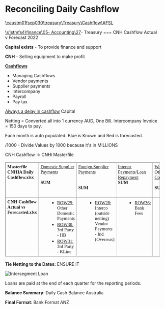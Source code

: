 # Reconciling Daily Cashflow

[\\caustm01fscp030\treasury\Treasury\Cashflow\AFSL](file://caustm01fscp030/treasury/Treasury/Cashflow/AFSL)

[\\s1stmfs4\finance\05- Accounting\27](file://s1stmfs4/finance/05-%20Accounting/27)- Treasury === CNH Cashflow Actual v Forecast 2022

**Capital exists** - To provide finance and support

**CNH** - Selling equipment to make profit

<b><u>Cashflows</u></b>
- Managing Cashflows 
- Vendor payments
- Supplier payments 
- Intercompany 
- Payroll 
- Pay tax

<u>Always a delay in cashflow</u> 
Capital

Netting = Converted all into 1 currency AUD, One Bill. Intercompany Invoice = 150 days to pay.

Each month is auto populated. Blue is Known and Red is forecasted.

/1000 - Divide Values by 1000 because it's in MILLIONS

CNH Cashflow -> CNHi Masterfile
<div style="direction:ltr">

<table border="1" cellpadding="0" cellspacing="0" valign="top" style="direction:ltr;
 border-collapse:collapse;border-style:solid;border-color:#A3A3A3;border-width:
 1pt" title="" summary="">
 <tbody><tr>
  <td style="border-style:solid;border-color:#A3A3A3;border-width:1pt;
  vertical-align:top;width:1.6798in;padding:4pt 4pt 4pt 4pt">
  <p style="margin:0in;font-family:Calibri;font-size:11.0pt"><span style="font-weight:bold">Masterfile CNHIA Daily Cashflow.xlsx</span></p>
  </td>
  <td style="border-style:solid;border-color:#A3A3A3;border-width:1pt;
  vertical-align:top;width:1.5902in;padding:4pt 4pt 4pt 4pt">
  <p style="margin:0in;font-family:Calibri;font-size:11.0pt"><span style="text-decoration-line: underline;">Domestic Supplier Payments</span></p>
  <p style="margin:0in;font-family:Calibri;font-size:11.0pt">&nbsp;</p>
  <p style="margin:0in;font-family:Calibri;font-size:11.0pt"><span style="font-weight:bold">SUM</span></p>
  </td>
  <td style="border-style:solid;border-color:#A3A3A3;border-width:1pt;
  vertical-align:top;width:1.8861in;padding:4pt 4pt 4pt 4pt">
  <p style="margin:0in;font-family:Calibri;font-size:11.0pt"><span style="text-decoration-line: underline;">Foreign Supplier Payments</span></p>
  <p style="margin:0in;font-family:Calibri;font-size:11.0pt">&nbsp;</p>
  <p style="margin:0in;font-family:Calibri;font-size:11.0pt">&nbsp;</p>
  <p style="margin:0in;font-family:Calibri;font-size:11.0pt"><span style="font-weight:bold">SUM</span></p>
  </td>
  <td style="border-style:solid;border-color:#A3A3A3;border-width:1pt;
  vertical-align:top;width:1.5881in;padding:4pt 4pt 4pt 4pt">
  <p style="margin:0in;font-family:Calibri;font-size:11.0pt"><span style="text-decoration-line: underline;">Interest Payments/Loan Repayment</span></p>
  <p style="margin:0in;font-family:Calibri;font-size:11.0pt"><span style="font-weight:bold">SUM</span></p>
  </td>
  <td style="border-style:solid;border-color:#A3A3A3;border-width:1pt;
  vertical-align:top;width:1.4986in;padding:4pt 4pt 4pt 4pt">
  <p style="margin:0in;font-family:Calibri;font-size:11.0pt"><span style="text-decoration-line: underline;">Wages, P/R &amp; Other Labour Costs</span></p>
  <p style="margin:0in;font-family:Calibri;font-size:11.0pt">&nbsp;</p>
  <p style="margin:0in;font-family:Calibri;font-size:11.0pt"><span style="font-weight:bold">SUM</span></p>
  </td>
  <td style="border-style:solid;border-color:#A3A3A3;border-width:1pt;
  vertical-align:top;width:1.2506in;padding:4pt 4pt 4pt 4pt">
  <p style="margin:0in;font-family:Calibri;font-size:11.0pt"><span style="text-decoration-line: underline;">Other payments (Gen. Expenses)</span></p>
  <p style="margin:0in;font-family:Calibri;font-size:11.0pt">&nbsp;</p>
  <p style="margin:0in;font-family:Calibri;font-size:11.0pt"><span style="font-weight:bold">SUM</span></p>
  </td>
  <td style="border-style:solid;border-color:#A3A3A3;border-width:1pt;
  vertical-align:top;width:1.1534in;padding:4pt 4pt 4pt 4pt">
  <p style="margin:0in;font-family:Calibri;font-size:11.0pt"><span style="text-decoration-line: underline;">Netting Disbursements</span></p>
  <p style="margin:0in;font-family:Calibri;font-size:11.0pt">&nbsp;</p>
  <p style="margin:0in;font-family:Calibri;font-size:11.0pt"><span style="font-weight:bold">SUM</span></p>
  </td>
  <td style="border-style:solid;border-color:#A3A3A3;border-width:1pt;
  vertical-align:top;width:1.4881in;padding:4pt 4pt 4pt 4pt">
  <p style="margin:0in;font-family:Calibri;font-size:11.0pt"><span style="text-decoration-line: underline;">Tax Payments</span></p>
  <p style="margin:0in;font-family:Calibri;font-size:11.0pt">&nbsp;</p>
  <p style="margin:0in;font-family:Calibri;font-size:11.0pt">&nbsp;</p>
  <p style="margin:0in;font-family:Calibri;font-size:11.0pt"><span style="font-weight:bold">SUM</span></p>
  </td>
  <td style="border-style:solid;border-color:#A3A3A3;border-width:1pt;
  vertical-align:top;width:1.5743in;padding:4pt 4pt 4pt 4pt">
  <p style="margin:0in;font-family:Calibri;font-size:11.0pt"><span style="text-decoration-line: underline;">Interco Disbursements (Outside of Netting)</span></p>
  <p style="margin:0in;font-family:Calibri;font-size:11.0pt">&nbsp;</p>
  <p style="margin:0in;font-family:Calibri;font-size:11.0pt"><span style="font-weight:bold">SUM</span></p>
  </td>
 </tr>
 <tr>
  <td style="border-style:solid;border-color:#A3A3A3;border-width:1pt;
  vertical-align:top;width:1.5826in;padding:4pt 4pt 4pt 4pt">
  <p style="margin:0in;font-family:Calibri;font-size:11.0pt"><span style="font-weight:bold">CNH Cashflow Actual vs Forecasted.xlsx</span></p>
  </td>
  <td style="border-style:solid;border-color:#A3A3A3;border-width:1pt;
  vertical-align:top;width:1.627in;padding:4pt 4pt 4pt 4pt">
  <ul style="direction:ltr;unicode-bidi:embed;margin-top:0in;margin-bottom:
   0in">
   <ul type="disc" style="direction:ltr;unicode-bidi:embed;margin-top:0in;
    margin-bottom:0in">
    <li style="margin-top:0;margin-bottom:0;vertical-align:middle"><span style="text-decoration-line: underline; font-family: Calibri; font-size: 11pt;">ROW29:</span><span style="font-family:Calibri;font-size:11.0pt"> Other Domestic Payments</span></li>
    <li style="margin-top:0;margin-bottom:0;vertical-align:middle"><span style="text-decoration-line: underline; font-family: Calibri; font-size: 11pt;">ROW30:</span><span style="font-family:Calibri;font-size:11.0pt"> 3rd Party - HB</span></li>
    <li style="margin-top:0;margin-bottom:0;vertical-align:middle"><span style="text-decoration-line: underline; font-family: Calibri; font-size: 11pt;">ROW31:</span><span style="font-family:Calibri;font-size:11.0pt"> 3rd Party - KLine</span></li>
   </ul>
  </ul>
  </td>
  <td style="border-style:solid;border-color:#A3A3A3;border-width:1pt;
  vertical-align:top;width:1.9375in;padding:4pt 4pt 4pt 4pt">
  <ul style="direction:ltr;unicode-bidi:embed;margin-top:0in;margin-bottom:
   0in">
   <ul type="disc" style="direction:ltr;unicode-bidi:embed;margin-top:0in;
    margin-bottom:0in">
    <li style="margin-top:0;margin-bottom:0;vertical-align:middle"><span style="text-decoration-line: underline; font-family: Calibri; font-size: 11pt;">ROW28:</span><span style="font-family:Calibri;font-size:11.0pt"> Interco (outside netting)
        Vendor Payments - Ind (Overseas)</span></li>
   </ul>
  </ul>
  </td>
  <td style="border-style:solid;border-color:#A3A3A3;border-width:1pt;
  vertical-align:top;width:1.5881in;padding:4pt 4pt 4pt 4pt">
  <ul style="direction:ltr;unicode-bidi:embed;margin-top:0in;margin-bottom:
   0in">
   <ul type="disc" style="direction:ltr;unicode-bidi:embed;margin-top:0in;
    margin-bottom:0in">
    <li style="margin-top:0;margin-bottom:0;vertical-align:middle"><span style="text-decoration-line: underline; font-family: Calibri; font-size: 11pt;">ROW36:</span><span style="font-family:Calibri;font-size:11.0pt"> Bank Fees</span></li>
   </ul>
  </ul>
  </td>
  <td style="border-style:solid;border-color:#A3A3A3;border-width:1pt;
  vertical-align:top;width:1.577in;padding:4pt 4pt 4pt 4pt">
  <ul style="direction:ltr;unicode-bidi:embed;margin-top:0in;margin-bottom:
   0in">
   <ul type="disc" style="direction:ltr;unicode-bidi:embed;margin-top:0in;
    margin-bottom:0in">
    <li style="margin-top:0;margin-bottom:0;vertical-align:middle"><span style="text-decoration-line: underline; font-family: Calibri; font-size: 11pt;">ROW34:</span><span style="font-family:Calibri;font-size:11.0pt"> Payroll</span></li>
    <li style="margin-top:0;margin-bottom:0;vertical-align:middle"><span style="text-decoration-line: underline; font-family: Calibri; font-size: 11pt;">ROW35:</span><span style="font-family:Calibri;font-size:11.0pt"> Company Credit Cards</span></li>
   </ul>
  </ul>
  </td>
  <td style="border-style:solid;border-color:#A3A3A3;border-width:1pt;
  vertical-align:top;width:1.2506in;padding:4pt 4pt 4pt 4pt">
  <p style="margin:0in;font-family:Calibri;font-size:11.0pt">&nbsp;</p>
  </td>
  <td style="border-style:solid;border-color:#A3A3A3;border-width:1pt;
  vertical-align:top;width:1.0562in;padding:4pt 4pt 4pt 4pt">
  <p style="margin:0in;font-family:Calibri;font-size:11.0pt">&nbsp;</p>
  </td>
  <td style="border-style:solid;border-color:#A3A3A3;border-width:1pt;
  vertical-align:top;width:1.5659in;padding:4pt 4pt 4pt 4pt">
  <ul style="direction:ltr;unicode-bidi:embed;margin-top:0in;margin-bottom:
   0in">
   <ul type="disc" style="direction:ltr;unicode-bidi:embed;margin-top:0in;
    margin-bottom:0in">
    <li style="margin-top:0;margin-bottom:0;vertical-align:middle"><span style="text-decoration-line: underline; font-family: Calibri; font-size: 11pt;">ROW33:</span><span style="font-family:Calibri;font-size:11.0pt"> ATO (Tax/GST Related)</span></li>
   </ul>
  </ul>
  </td>
  <td style="border-style:solid;border-color:#A3A3A3;border-width:1pt;
  vertical-align:top;width:.9493in;padding:4pt 4pt 4pt 4pt">
  <p style="margin:0in;font-family:Calibri;font-size:11.0pt">&nbsp;</p>
  </td>
 </tr>
</tbody></table>

</div>

  
**Tie Netting to the Dates:** ENSURE IT

![Intersegment Loan](../../Images/Intersegment%20Loan.png)

Loans are paid at the end of each quarter for the reporting periods.

**Balance Summary**: Daily Cash Balance Australia

**Final Format**: Bank Format ANZ